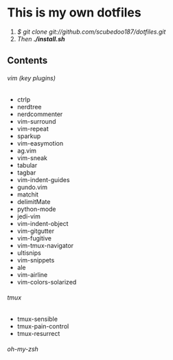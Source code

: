 # This is my own dotfiles

1. _$ git clone git://github.com/scubedoo187/dotfiles.git_
1. _Then **./install.sh**_


## Contents

###### vim (key plugins)
* ctrlp
* nerdtree
* nerdcommenter
* vim-surround
* vim-repeat
* sparkup
* vim-easymotion
* ag.vim
* vim-sneak
* tabular
* tagbar
* vim-indent-guides
* gundo.vim
* matchit
* delimitMate
* python-mode
* jedi-vim
* vim-indent-object
* vim-gitgutter
* vim-fugitive
* vim-tmux-navigator
* ultisnips
* vim-snippets
* ale
* vim-airline
* vim-colors-solarized


###### tmux
* tmux-sensible
* tmux-pain-control
* tmux-resurrect


###### oh-my-zsh
